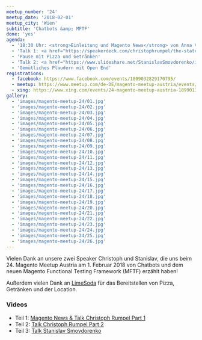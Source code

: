 ```yaml
---
meetup_number: '24'
meetup_date: '2018-02-01'
meetup_city: 'Wien'
subtitle: 'Chatbots &amp; MFTF'
done: 'yes'
agenda:
  - '18:30 Uhr: <strong>Einleitung und Magento News</strong> von Anna Völkl und Matthias Zeis'
  - 'Talk 1: <a href="https://speakerdeck.com/christophrumpel/the-state-of-chatbots-in-2018">The State of Chatbots in 2018</a> von Christoph Rumpel (in English)'
  - 'Pause mit Pizza und Getränken'
  - 'Talk 2: <a href="https://www.slideshare.net/StanislavSmovdorenko/introduction-to-magento-functional-testing-framework">Introduction to the new Magento Functional Testing Framework (MFTF)</a> von Stanislav Smovdorenko (in English)'
  - 'Gemütliches Plaudern mit Open End'
registrations:
  - facebook: https://www.facebook.com/events/1809032829170795/
  - meetup: https://www.meetup.com/de-DE/magento-meetup-austria/events/246677444/
  - xing: https://www.xing.com/events/24-magento-meetup-austria-1899013
gallery:
  - 'images/magento-meetup-24/01.jpg'
  - 'images/magento-meetup-24/02.jpg'
  - 'images/magento-meetup-24/03.jpg'
  - 'images/magento-meetup-24/04.jpg'
  - 'images/magento-meetup-24/05.jpg'
  - 'images/magento-meetup-24/06.jpg'
  - 'images/magento-meetup-24/07.jpg'
  - 'images/magento-meetup-24/08.jpg'
  - 'images/magento-meetup-24/09.jpg'
  - 'images/magento-meetup-24/10.jpg'
  - 'images/magento-meetup-24/11.jpg'
  - 'images/magento-meetup-24/12.jpg'
  - 'images/magento-meetup-24/13.jpg'
  - 'images/magento-meetup-24/14.jpg'
  - 'images/magento-meetup-24/15.jpg'
  - 'images/magento-meetup-24/16.jpg'
  - 'images/magento-meetup-24/17.jpg'
  - 'images/magento-meetup-24/18.jpg'
  - 'images/magento-meetup-24/19.jpg'
  - 'images/magento-meetup-24/20.jpg'
  - 'images/magento-meetup-24/21.jpg'
  - 'images/magento-meetup-24/22.jpg'
  - 'images/magento-meetup-24/23.jpg'
  - 'images/magento-meetup-24/24.jpg'
  - 'images/magento-meetup-24/25.jpg'
  - 'images/magento-meetup-24/26.jpg'
---
```


Vielen Dank an unsere zwei Speaker Christoph und Stanislav, die uns beim 24. Magento Meetup Austria am 1. Februar 2018 von Chatbots und dem neuen Magento Functional Testing Framework (MFTF) erzählt haben!

Außerdem vielen Dank an <a href="https://www.limesoda.com/">LimeSoda</a> für das Bereitstellen von Pizza, Getränken und der Location.

### Videos

* Teil 1: [Magento News &amp; Talk Christoph Rumpel Part 1](https://www.facebook.com/limesoda.at/videos/10156346894334396/)
* Teil 2: [Talk Christoph Rumpel Part 2](https://www.facebook.com/limesoda.at/videos/10156346964774396/)
* Teil 3: [Talk Stanislav Smovdorenko](https://www.facebook.com/limesoda.at/videos/10156347137819396/)
